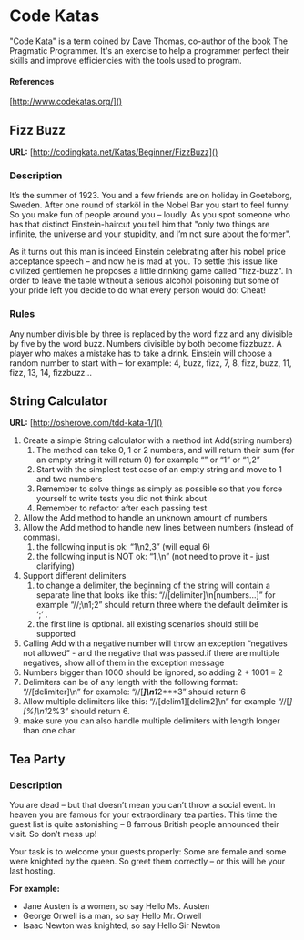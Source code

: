 # Code Katas #

"Code Kata" is a term coined by Dave Thomas, co-author of the book The Pragmatic Programmer.  It's an exercise to help a programmer perfect their skills and improve efficiencies with the tools used to program. 

#### References ####

[http://www.codekatas.org/]()

## Fizz Buzz ##

**URL:** [http://codingkata.net/Katas/Beginner/FizzBuzz]()

### Description ###

It’s the summer of 1923. You and a few friends are on holiday in Goeteborg, Sweden. After one round of starköl in the Nobel Bar you start to feel funny. So you make fun of people around you – loudly. As you spot someone who has that distinct Einstein-haircut you tell him that "only two things are infinite, the universe and your stupidity, and I’m not sure about the former".

As it turns out this man is indeed Einstein celebrating after his nobel price acceptance speech – and now he is mad at you. To settle this issue like civilized gentlemen he proposes a little drinking game called "fizz-buzz". In order to leave the table without a serious alcohol poisoning but some of your pride left you decide to do what every person would do: Cheat!

### Rules ###

Any number divisible by three is replaced by the word fizz and any divisible by five by the word buzz. Numbers divisible by both become fizzbuzz. A player who makes a mistake has to take a drink. 
Einstein will choose a random number to start with – for example: 4, buzz, fizz, 7, 8, fizz, buzz, 11, fizz, 13, 14, fizzbuzz…


## String Calculator ##

**URL:** [http://osherove.com/tdd-kata-1/]()

1. Create a simple String calculator with a method int Add(string numbers)
	1. The method can take 0, 1 or 2 numbers, and will return their sum (for an empty string it will return 0) for example “” or “1” or “1,2”
	2. Start with the simplest test case of an empty string and move to 1 and two numbers
	3. Remember to solve things as simply as possible so that you force yourself to write tests you did not think about
	4. Remember to refactor after each passing test
2. Allow the Add method to handle an unknown amount of numbers
3. Allow the Add method to handle new lines between numbers (instead of commas).
	1. the following input is ok:  “1\n2,3”  (will equal 6)
	2. the following input is NOT ok:  “1,\n” (not need to prove it - just clarifying)
4. Support different delimiters
	1. to change a delimiter, the beginning of the string will contain a separate line that looks like this:   “//[delimiter]\n[numbers…]” for example “//;\n1;2” should return three where the default delimiter is ‘;’ .
	2. the first line is optional. all existing scenarios should still be supported
5. Calling Add with a negative number will throw an exception “negatives not allowed” - and the negative that was passed.if there are multiple negatives, show all of them in the exception message
6. Numbers bigger than 1000 should be ignored, so adding 2 + 1001  = 2
7. Delimiters can be of any length with the following format:  “//[delimiter]\n” for example: “//[***]\n1***2***3” should return 6
8. Allow multiple delimiters like this:  “//[delim1][delim2]\n” for example “//[*][%]\n1*2%3” should return 6.
9. make sure you can also handle multiple delimiters with length longer than one char

## Tea Party ##

### Description ###

You are dead – but that doesn’t mean you can’t throw a social event. In heaven you are famous for your extraordinary tea parties. This time the guest list is quite astonishing – 8 famous British people announced their visit. So don’t mess up!

Your task is to welcome your guests properly: Some are female and some were knighted by the queen.
So greet them correctly – or this will be your last hosting.

**For example:**

- Jane Austen is a women, so say Hello Ms. Austen
- George Orwell is a man, so say Hello Mr. Orwell
- Isaac Newton was knighted, so say Hello Sir Newton

